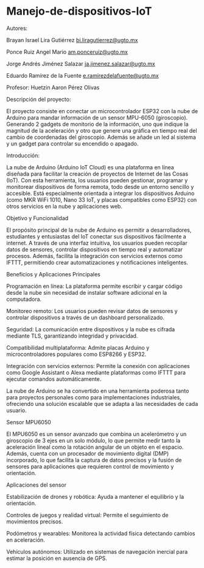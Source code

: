 # Manejo-de-dispositivos-loT
Autores:

Brayan Israel Lira Gutiérrez bi.liragutierrez@ugto.mx

Ponce Ruiz Angel Mario am.ponceruiz@ugto.mx

Jorge Andrés Jiménez Salazar ja.jimenez.salazar@ugto.mx

Eduardo Ramírez de la Fuente e.ramirezdelafuente@ugto.mx

Profesor: Huetzin Aaron Pérez Olivas

Descripción del proyecto:

El proyecto consiste en conectar un  microcontrolador ESP32 con la nube de Arduino para mandar información de un sensor MPU-6050 (giroscopio). Generando 2 gadgets de monitorio de la información, uno que indique la magnitud de la aceleración y otro que genere una gráfica en tiempo real del cambio de coordenadas del giroscopio. Además se añade un led al sistema y un gadget para controlar su encendido o apagado. 

Introducción:

La nube de Arduino (Arduino IoT Cloud) es una plataforma en línea diseñada para facilitar la creación de proyectos de Internet de las Cosas (IoT). Con esta herramienta, los usuarios pueden gestionar, programar y monitorear dispositivos de forma remota, todo desde un entorno sencillo y accesible. Está especialmente orientada a integrar los dispositivos Arduino (como MKR WiFi 1010, Nano 33 IoT, y placas compatibles como ESP32) con otros servicios en la nube y aplicaciones web.

Objetivo y Funcionalidad

El propósito principal de la nube de Arduino es permitir a desarrolladores, estudiantes y entusiastas del IoT conectar sus dispositivos fácilmente a internet. A través de una interfaz intuitiva, los usuarios pueden recopilar datos de sensores, controlar dispositivos en tiempo real y automatizar procesos. Además, facilita la integración con servicios externos como IFTTT, permitiendo crear automatizaciones y notificaciones inteligentes.

Beneficios y Aplicaciones Principales

Programación en línea: La plataforma permite escribir y cargar código desde la nube sin necesidad de instalar software adicional en la computadora.

Monitoreo remoto: Los usuarios pueden revisar datos de sensores y controlar dispositivos a través de un dashboard personalizado.

Seguridad: La comunicación entre dispositivos y la nube es cifrada mediante TLS, garantizando integridad y privacidad.

Compatibilidad multiplataforma: Admite placas Arduino y microcontroladores populares como ESP8266 y ESP32.

Integración con servicios externos: Permite la conexión con aplicaciones como Google Assistant o Alexa mediante plataformas como IFTTT para ejecutar comandos automáticamente.

La nube de Arduino se ha convertido en una herramienta poderosa tanto para proyectos personales como para implementaciones industriales, ofreciendo una solución escalable que se adapta a las necesidades de cada usuario. 

Sensor MPU6050

El MPU6050 es un sensor avanzado que combina un acelerómetro y un giroscopio de 3 ejes en un solo módulo, lo que permite medir tanto la aceleración lineal como la rotación angular de un objeto en el espacio. Además, cuenta con un procesador de movimiento digital (DMP) incorporado, lo que facilita la captura de datos precisos y la fusión de sensores para aplicaciones que requieren control de movimiento y orientación.

Aplicaciones del sensor

Estabilización de drones y robótica: Ayuda a mantener el equilibrio y la orientación.

Controles de juegos y realidad virtual: Permite el seguimiento de movimientos precisos.

Podómetros y wearables: Monitorea la actividad física detectando cambios en aceleración.

Vehículos autónomos: Utilizado en sistemas de navegación inercial para estimar la posición en ausencia de GPS.
